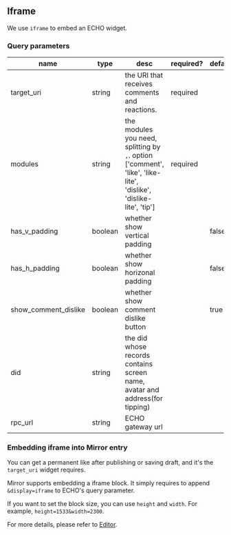 ## Iframe 


We use `iframe` to embed an ECHO widget.

### Query parameters

| name  |  type | desc | required?  | default  |  
|---|---|---|---|---|
| target_uri  | string  | the URI that receives comments and reactions. | required  |   |   |
| modules | string | the modules you need, splitting by `,`. option ['comment', 'like', 'like-lite', 'dislike', 'dislike-lite', 'tip'] | required | | |
| has_v_padding | boolean | whether show vertical padding  |  |false |   
| has_h_padding  | boolean  | whether show horizonal padding  |  | false  |   
| show_comment_dislike | boolean | whether show comment dislike button |  | true | 
| did | string | the did whose records contains screen name, avatar and address(for tipping) |  | |
| rpc_url | string | ECHO gateway url | | |

### Embedding iframe into Mirror entry

You can get a permanent like after publishing or saving draft, and it's the `target_uri` widget requires.

Mirror supports embedding a iframe block. It simply requires to append `&display=iframe` to ECHO's query parameter.

If you want to set the block size, you can use `height` and `width`. For example, `height=1533&width=2300`.

For more details, please refer to [Editor](https://mirror.xyz/dashboard/guide/editor).